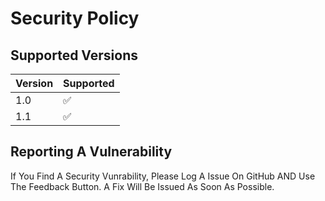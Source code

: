 # Security Policy

## Supported Versions

| Version | Supported          |
| ------- | ------------------ |
| 1.0     | :white_check_mark: |
| 1.1     | :white_check_mark: |

## Reporting A Vulnerability

If You Find A Security Vunrability, Please Log A Issue On GitHub AND Use The Feedback Button. A Fix Will Be Issued As Soon As Possible.
